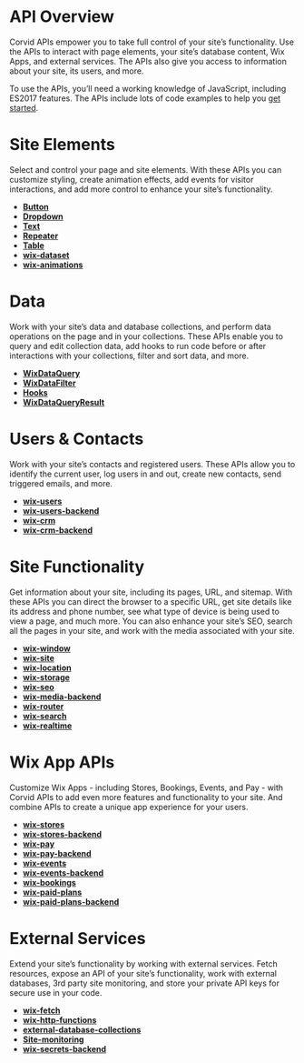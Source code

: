 # API Overview

Corvid APIs empower you to take full control of your site’s functionality. Use the APIs to interact with page elements, your site’s database content, Wix Apps, and external services. The APIs also give you access to information about your site, its users, and more.

To use the APIs, you’ll need a working knowledge of JavaScript, including ES2017 features. The APIs include lots of code examples to help you [get started](https://www.wix.com/corvid/reference/GettingStarted.html).

# Site Elements

Select and control your page and site elements. With these APIs you can customize styling, create animation effects, add events for visitor interactions, and add more control to enhance your site’s functionality.

*   **[Button](https://www.wix.com/corvid/reference/$w.Button.html)**
*   **[Dropdown](https://www.wix.com/corvid/reference/$w.Dropdown.html)**
*   **[Text](https://www.wix.com/corvid/reference/$w.Text.html)**
*   **[Repeater](https://www.wix.com/corvid/reference/$w.Repeater.html)**
*   **[Table](https://www.wix.com/corvid/reference/$w.Table.html)**
*   **[wix-dataset](https://www.wix.com/corvid/reference/wix-dataset.Dataset.html)**
*   **[wix-animations](https://www.wix.com/corvid/new-reference/wix-animations)**

# Data

Work with your site’s data and database collections, and perform data operations on the page and in your collections. These APIs enable you to query and edit collection data, add hooks to run code before or after interactions with your collections, filter and sort data, and more.

*   **[WixDataQuery](https://www.wix.com/corvid/reference/wix-data.WixDataQuery.html)**
*   **[WixDataFilter](https://www.wix.com/corvid/reference/wix-data.WixDataFilter.html)**
*   **[Hooks](https://www.wix.com/corvid/reference/wix-data.Hooks.html)**
*   **[WixDataQueryResult](https://www.wix.com/corvid/reference/wix-data.WixDataQueryResult.html)**

# Users & Contacts

Work with your site’s contacts and registered users. These APIs allow you to identify the current user, log users in and out, create new contacts, send triggered emails, and more.

*   **[wix-users](https://www.wix.com/corvid/reference/wix-users.html)**
*   **[wix-users-backend](https://www.wix.com/corvid/reference/wix-users-backend.html)**
*   **[wix-crm](https://www.wix.com/corvid/reference/wix-crm.html)**
*   **[wix-crm-backend](https://www.wix.com/corvid/reference/wix-crm-backend.html)**

# Site Functionality

Get information about your site, including its pages, URL, and sitemap. With these APIs you can direct the browser to a specific URL, get site details like its address and phone number, see what type of device is being used to view a page, and much more. You can also enhance your site’s SEO, search all the pages in your site, and work with the media associated with your site.

*   **[wix-window](https://www.wix.com/corvid/reference/wix-window.html)**
*   **[wix-site](https://www.wix.com/corvid/reference/wix-site.html)**
*   **[wix-location](https://www.wix.com/corvid/reference/wix-location.html)**
*   **[wix-storage](https://www.wix.com/corvid/reference/wix-storage.html)**
*   **[wix-seo](https://www.wix.com/corvid/new-reference/wix-seo)**
*   **[wix-media-backend](https://www.wix.com/corvid/new-reference/wix-media-backend)**
*   **[wix-router](https://www.wix.com/corvid/new-reference/wix-router)**
*   **[wix-search](https://www.wix.com/corvid/new-reference/wix-search)**
*   **[wix-realtime](https://www.wix.com/corvid/new-reference/wix-realtime)**

# Wix App APIs

Customize Wix Apps - including Stores, Bookings, Events, and Pay - with Corvid APIs to add even more features and functionality to your site. And combine APIs to create a unique app experience for your users. 

*   **[wix-stores](https://www.wix.com/corvid/reference/wix-stores.html)**
*   **[wix-stores-backend](https://www.wix.com/corvid/reference/wix-stores-backend.html)**
*   **[wix-pay](https://www.wix.com/corvid/reference/wix-pay.html)**
*   **[wix-pay-backend](https://www.wix.com/corvid/reference/wix-pay-backend.html)**
*   **[wix-events](https://www.wix.com/corvid/new-reference/wix-events)**
*   **[wix-events-backend](https://www.wix.com/corvid/new-reference/wix-paid-plans)**
*   **[wix-bookings](https://www.wix.com/corvid/new-reference/wix-bookings)**
*   **[wix-paid-plans](https://www.wix.com/corvid/new-reference/wix-paid-plans)**
*   **[wix-paid-plans-backend](https://www.wix.com/corvid/new-reference/wix-paid-plans-backend)**

# External Services

Extend your site’s functionality by working with external services. Fetch resources, expose an API of your site’s functionality, work with external databases, 3rd party site monitoring, and store your private API keys for secure use in your code.

*   **[wix-fetch](https://www.wix.com/corvid/reference/wix-fetch.html)**
*   **[wix-http-functions](https://www.wix.com/corvid/reference/wix-http-functions.html)**
*   **[external-database-collections](https://www.wix.com/corvid/new-reference/spis/external-database-collections)**
*   **[Site-monitoring](https://www.wix.com/corvid/new-reference/spis/site-monitoring)**
*   **[wix-secrets-backend](https://www.wix.com/corvid/new-reference/wix-secrets-backend)**
